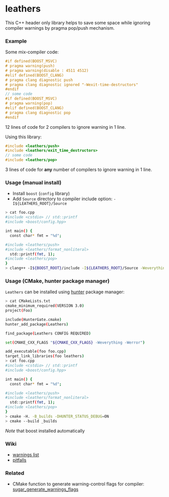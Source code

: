 leathers
========

This C++ header only library helps to save some space while ignoring
compiler warnings by pragma pop/push mechanism.

### Example
Some mix-compiler code:

```cpp
#if defined(BOOST_MSVC)
# pragma warning(push)
# pragma warning(disable : 4511 4512)
#elif defined(BOOST_CLANG)
# pragma clang diagnostic push
# pragma clang diagnostic ignored "-Wexit-time-destructors"
#endif
// some code
#if defined(BOOST_MSVC)
# pragma warning(pop)
#elif defined(BOOST_CLANG)
# pragma clang diagnostic pop
#endif
```

12 lines of code for 2 compilers to ignore warning in 1 line.

Using this library:

```cpp
#include <leathers/push>
#include <leathers/exit_time_destructors>
// some code
#include <leathers/pop>
```

3 lines of code for **any** number of compilers to ignore warning in 1 line.

### Usage (manual install)

* Install `boost` (`config` library)
* Add `Source` directory to compiler include option: `-I${LEATHERS_ROOT}/Source`
```bash
> cat foo.cpp
#include <cstdio> // std::printf
#include <boost/config.hpp>

int main() {
  const char* fmt = "%d";

#include <leathers/push>
#include <leathers/format_nonliteral>
  std::printf(fmt, 1);
#include <leathers/pop>
}
> clang++ -I${BOOST_ROOT}/include -I${LEATHERS_ROOT}/Source -Weverything foo.cpp
```

### Usage (CMake, hunter package manager)
`Leathers` can be installed using [hunter](https://github.com/ruslo/hunter) package manager:
```bash
> cat CMakeLists.txt
cmake_minimum_required(VERSION 3.0)
project(Foo)

include(HunterGate.cmake)
hunter_add_package(Leathers)

find_package(Leathers CONFIG REQUIRED)

set(CMAKE_CXX_FLAGS "${CMAKE_CXX_FLAGS} -Weverything -Werror")

add_executable(foo foo.cpp)
target_link_libraries(foo leathers)
> cat foo.cpp
#include <cstdio> // std::printf
#include <boost/config.hpp>

int main() {
  const char* fmt = "%d";

#include <leathers/push>
#include <leathers/format_nonliteral>
  std::printf(fmt, 1);
#include <leathers/pop>
}
> cmake -H. -B_builds -DHUNTER_STATUS_DEBUG=ON
> cmake --build _builds
```

*Note* that boost installed automatically

### Wiki
* [warnings list](https://github.com/ruslo/leathers/wiki/List)
* [pitfalls](https://github.com/ruslo/leathers/wiki/Pitfalls)

### Related
* CMake function to generate warning-control flags for compiler: [sugar_generate_warnings_flags][1]

[1]: https://github.com/ruslo/sugar/wiki/Cross-platform-warning-suppression
